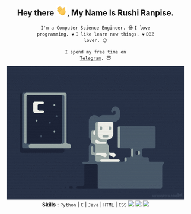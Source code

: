 <div align="center">
<h2>Hey there <img src="https://github.com/rushiranpise/rushiranpise/blob/master/gifs/Hi.gif" width="30px">, My Name Is Rushi Ranpise.</h2>

<div align="center" width="50">

<code>I'm a Computer Science Engineer. 😎</code>
<code>I love programming. ❤</code>
<code>I like learn new things. ❤</code>
<code>DBZ lover. 😉</code>

<code>I spend my free time on <a href="https://t.me/rushiranpise">Telegram</a>. 😇</code>

<img src="https://github.com/rushiranpise/rushiranpise/blob/master/gifs/coding.gif">
<br>
<b>Skills :</b> <code>Python</code> | <code>C</code> | <code>Java</code> | <code>HTML</code> | <code>CSS</code>

<img src="https://github-readme-stats.vercel.app/api?username=rushiranpise&include_all_commits=true&show_icons=true">

<img src="https://github-readme-stats.vercel.app/api/top-langs/?username=rushiranpise&layout=compact">

<img src="https://gpvc.arturio.dev/rushiranpise">

</div>
